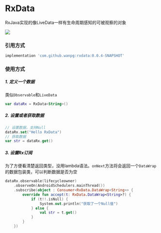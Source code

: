 # RxData
RxJava实现的像LiveData一样有生命周期感知的可被观察的对象

[![](https://jitpack.io/v/wanpg/RxData.svg)](https://jitpack.io/#wanpg/RxData)


### 引用方式
```groovy
implementation 'com.github.wanpg:rxdata:0.0.4-SNAPSHOT'
```

### 使用方式
##### 1. 定义一个数据

类似`Observable`和`LiveData`

```kotlin
var dataRx = RxData<String>()
```

##### 2. 设置或者获取数据

```kotlin
// 设置数据，支持Null
dataRx.set("Hello RxData")
// 获取数据
var str = dataRx.get()
```

##### 3. 设置Rx订阅

​	为了方便看清楚返回类型，没用lambda语法。`onNext`方法将会返回一个`DataWrap`的数据包装类，可以判断数据是否为空

```kotlin
dataRx.observable(lifecycleowner)
    .observeOn(AndroidSchedulers.mainThread())
    .subscribe(object : Consumer<RxData.DataWrap<String>> {
        override fun accept(t: RxData.DataWrap<String>?) {
            if (t!!.isNull) {
                System.out.println("获取了一个Null值")
            } else {
                val str = t.get()
            }
        }
    })
```
